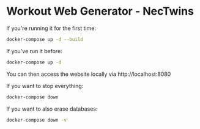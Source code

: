 # Workout Web Generator - NecTwins
If you're running it for the first time:

```bash
docker-compose up -d --build
```

If you've run it before:
```bash
docker-compose up -d
```

You can then access the website locally via http://localhost:8080

If you want to stop everything:
```bash
docker-compose down
```

If you want to also erase databases:
```bash
docker-compose down -v
```
